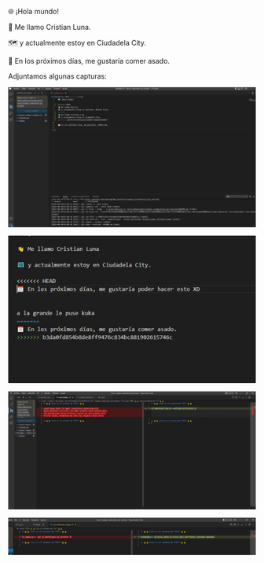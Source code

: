 🌐 ¡Hola mundo!

👋 Me llamo Cristian Luna.

🗺️ y actualmente estoy en Ciudadela City.

📆 En los próximos días, me gustaría comer asado.

Adjuntamos algunas capturas:

![Readme](assets/conflicto_readme.jpeg)

![Readme1](assets/conflicto_readme1.jpeg)

![A](assets/conflictoA.jpeg)

![A1](assets/conflictoA1.jpeg)
